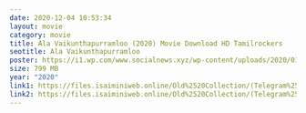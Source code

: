 ```yaml
---
date: 2020-12-04 10:53:34
layout: movie
category: movie
title: Ala Vaikunthapurramloo (2020) Movie Download HD Tamilrockers
seotitle: Ala Vaikunthapurramloo
poster: https://i1.wp.com/www.socialnews.xyz/wp-content/uploads/2020/01/10/allu-arjun-s-Ala-Vaikunthapurramuloo-movie-Grand-release-tomorrow-poster-.jpg?quality=90&zoom=1&ssl=1
size: 799 MB
year: "2020"
link1: https://files.isaiminiweb.online/Old%2520Collection/(Telegram%2520%40isaiminidownload)%2520-%2520Ala%2520Vaikunthapurramloo%2520(2020)%2520%5BTelugu%2520-%2520720p%2520HDRip%2520-%2520HEVC%2520-%2520x265%2520-%2520750MB%2520-%2520ESubs%5D?rootId=0AJtZkTkXLBuYUk9PVA
link2: https://files.isaiminiweb.online/Old%2520Collection/(Telegram%2520%40isaiminidownload)%2520-%2520Ala%2520Vaikunthapurramloo%2520(2020)%2520%5BTelugu%2520-%2520720p%2520HDRip%2520-%2520HEVC%2520-%2520x265%2520-%2520750MB%2520-%2520ESubs%5D?rootId=0AJtZkTkXLBuYUk9PVA
---
```

